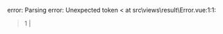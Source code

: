error: Parsing error: Unexpected token < at src\views\result\Error.vue:1:1:
> 1 | <template>
    | ^
  2 |   <a-card :bordered="false" style="margin: -24px -24px 0px;">
  3 |     <result type="error" :title="title" :description="description">
  4 |       <template slot="action">


error: Parsing error: Unexpected token < at src\views\result\Success.vue:1:1:
> 1 | <template>
    | ^
  2 |   <a-card :bordered="false" style="margin: -24px -24px 0px;">
  3 |     <result type="success" :description="description" :title="title">
  4 |       <template slot="action">


error: Parsing error: Unexpected token < at src\views\role\RoleList.vue:1:1:
> 1 | <template>
    | ^
  2 |   <a-card :bordered="false" :style="{ height: '100%' }">
  3 |     <a-row :gutter="24">
  4 |       <a-col :md="4">


error: Parsing error: Unexpected token < at src\views\user\Login.vue:1:1:
> 1 | <template>
    | ^
  2 |   <div class="main">
  3 |     <a-form
  4 |       id="formLogin"


error: Parsing error: Unexpected token < at src\views\user\Register.vue:1:1:
> 1 | <template>
    | ^
  2 |   <div class="main user-layout-register">
  3 |     <h3><span>注册</span></h3>
  4 |     <a-form ref="formRegister" :form="form" id="formRegister">


error: Parsing error: Unexpected token < at src\views\user\RegisterResult.vue:1:1:
> 1 | <template>
    | ^
  2 |   <result
  3 |     :isSuccess="true"
  4 |     :content="false"


error: Parsing error: The keyword 'import' is reserved at tests\unit\electron.spec.js:4:1:
  2 |  * @jest-environment node
  3 |  */
> 4 | import spectron from 'spectron'
    | ^
  5 | import { testWithSpectron } from 'vue-cli-plugin-electron-builder'
  6 | jest.setTimeout(50000)
  7 |


error: Parsing error: The keyword 'const' is reserved at babel.config.js:1:1:
> 1 | const IS_PROD = ['production', 'prod'].includes(process.env.NODE_ENV)
    | ^
  2 |
  3 | const plugins = []
  4 | if (IS_PROD) {


error: Parsing error: The keyword 'const' is reserved at vue.config.js:1:1:
> 1 | const path = require('path')
    | ^
  2 | const webpack = require('webpack')
  3 | const createThemeColorReplacerPlugin = require('./config/plugin.config')
  4 |


error: Parsing error: The keyword 'const' is reserved at webstorm.config.js:2:1:
  1 | 'use strict'
> 2 | const webpackConfig = require('@vue/cli-service/webpack.config.js')
    | ^
  3 | module.exports = webpackConfig
  4 |


191 errors found.